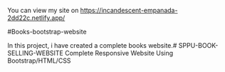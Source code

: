 You can view my site on 
https://incandescent-empanada-2dd22c.netlify.app/


#Books-bootstrap-website

In this project, i have created a complete books website.# SPPU-BOOK-SELLING-WEBSITE 
Complete Responsive Website Using Bootstrap/HTML/CSS
